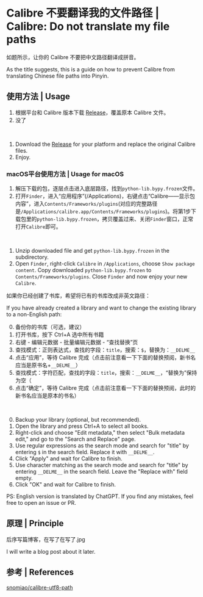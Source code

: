 # Calibre 不要翻译我的文件路径 | Calibre: Do not translate my file paths

如题所示，让你的 Calibre 不要把中文路径翻译成拼音。

As the title suggests, this is a guide on how to prevent Calibre from translating Chinese file paths into Pinyin.

## 使用方法 | Usage

1. 根据平台和 Calibre 版本下载 [Release](https://github.com/Cirn09/calibre-do-not-translate-my-path/releases/latest)，覆盖原本 Calibre 文件。
2. 没了

<br/>

1. Download the [Release](https://github.com/Cirn09/calibre-do-not-translate-my-path/releases/latest) for your platform and replace the original Calibre files.
2. Enjoy.

### macOS平台使用方法 | Usage for macOS

1. 解压下载的包，逐层点击进入底层路径，找到`python-lib.bypy.frozen`文件。
2. 打开`Finder`，进入“应用程序”(/Applications)，右键点击“Calibre——显示包内容”，进入`Contents/Frameworks/plugins`(对应的完整路径是`/Applications/calibre.app/Contents/Frameworks/plugins`)。将第1步下载包里的`python-lib.bypy.frozen`，拷贝覆盖过来、关闭`Finder`窗口，正常打开`Calibre`即可。

 <br/>
 
 1. Unzip downloaded file and get `python-lib.bypy.frozen` in the subdirectory.
 2. Open `Finder`, right-click `Calibre` in `/Applications`, choose  `Show package content`. Copy downloaded `python-lib.bypy.frozen` to `Contents/Frameworks/plugins`. Close `Finder` and now enjoy your new `Calibre`.


如果你已经创建了书库，希望将已有的书库改成非英文路径：

If you have already created a library and want to change the existing library to a non-English path:

0. 备份你的书库（可选，建议）
1. 打开书库，按下 Ctrl+A 选中所有书籍
2. 右键 - 编辑元数据 - 批量编辑元数据 - “查找替换”页
3. 查找模式：正则表达式，查找的字段：`title`，搜索：`$`，替换为：`__DELME__`
4. 点击“应用”，等待 Calibre 完成（点击前注意看一下下面的替换预阅，新书名应当是原书名+`__DELME__`）
5. 查找模式：字符匹配，查找的字段：`title`，搜索：`__DELME__`，“替换为”保持为空（
5. 点击“确定”，等待 Calibre 完成（点击前注意看一下下面的替换预阅，此时的新书名应当是原本的书名）

<br/>

0. Backup your library (optional, but recommended).
1. Open the library and press Ctrl+A to select all books.
2. Right-click and choose "Edit metadata," then select "Bulk metadata edit," and go to the "Search and Replace" page.
3. Use regular expressions as the search mode and search for "title" by entering `$` in the search field. Replace it with `__DELME__`.
4. Click "Apply" and wait for Calibre to finish.
5. Use character matching as the search mode and search for "title" by entering `__DELME__` in the search field. Leave the "Replace with" field empty.
6. Click "OK" and wait for Calibre to finish.

PS: English version is translated by ChatGPT. If you find any mistakes, feel free to open an issue or PR.


## 原理 | Principle

后序写篇博客，在写了在写了.jpg

I will write a blog post about it later.

## 参考 | References

[snomiao/calibre-utf8-path](https://github.com/snomiao/calibre-utf8-path)
